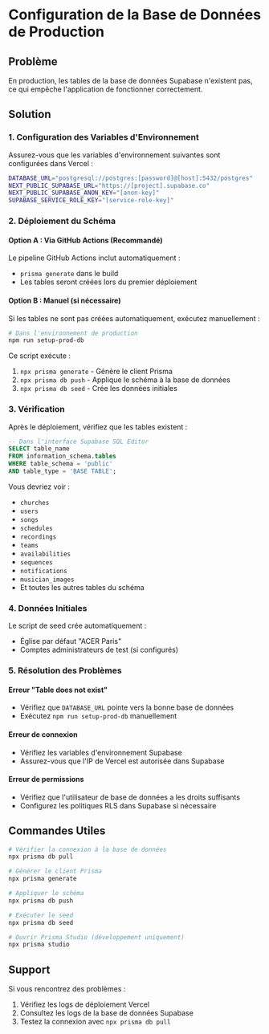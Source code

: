 # Configuration de la Base de Données de Production

## Problème
En production, les tables de la base de données Supabase n'existent pas, ce qui empêche l'application de fonctionner correctement.

## Solution

### 1. Configuration des Variables d'Environnement

Assurez-vous que les variables d'environnement suivantes sont configurées dans Vercel :

```bash
DATABASE_URL="postgresql://postgres:[password]@[host]:5432/postgres"
NEXT_PUBLIC_SUPABASE_URL="https://[project].supabase.co"
NEXT_PUBLIC_SUPABASE_ANON_KEY="[anon-key]"
SUPABASE_SERVICE_ROLE_KEY="[service-role-key]"
```

### 2. Déploiement du Schéma

#### Option A : Via GitHub Actions (Recommandé)

Le pipeline GitHub Actions inclut automatiquement :
- `prisma generate` dans le build
- Les tables seront créées lors du premier déploiement

#### Option B : Manuel (si nécessaire)

Si les tables ne sont pas créées automatiquement, exécutez manuellement :

```bash
# Dans l'environnement de production
npm run setup-prod-db
```

Ce script exécute :
1. `npx prisma generate` - Génère le client Prisma
2. `npx prisma db push` - Applique le schéma à la base de données
3. `npx prisma db seed` - Crée les données initiales

### 3. Vérification

Après le déploiement, vérifiez que les tables existent :

```sql
-- Dans l'interface Supabase SQL Editor
SELECT table_name 
FROM information_schema.tables 
WHERE table_schema = 'public' 
AND table_type = 'BASE TABLE';
```

Vous devriez voir :
- `churches`
- `users`
- `songs`
- `schedules`
- `recordings`
- `teams`
- `availabilities`
- `sequences`
- `notifications`
- `musician_images`
- Et toutes les autres tables du schéma

### 4. Données Initiales

Le script de seed crée automatiquement :
- Église par défaut "ACER Paris"
- Comptes administrateurs de test (si configurés)

### 5. Résolution des Problèmes

#### Erreur "Table does not exist"
- Vérifiez que `DATABASE_URL` pointe vers la bonne base de données
- Exécutez `npm run setup-prod-db` manuellement

#### Erreur de connexion
- Vérifiez les variables d'environnement Supabase
- Assurez-vous que l'IP de Vercel est autorisée dans Supabase

#### Erreur de permissions
- Vérifiez que l'utilisateur de base de données a les droits suffisants
- Configurez les politiques RLS dans Supabase si nécessaire

## Commandes Utiles

```bash
# Vérifier la connexion à la base de données
npx prisma db pull

# Générer le client Prisma
npx prisma generate

# Appliquer le schéma
npx prisma db push

# Exécuter le seed
npx prisma db seed

# Ouvrir Prisma Studio (développement uniquement)
npx prisma studio
```

## Support

Si vous rencontrez des problèmes :
1. Vérifiez les logs de déploiement Vercel
2. Consultez les logs de la base de données Supabase
3. Testez la connexion avec `npx prisma db pull`
